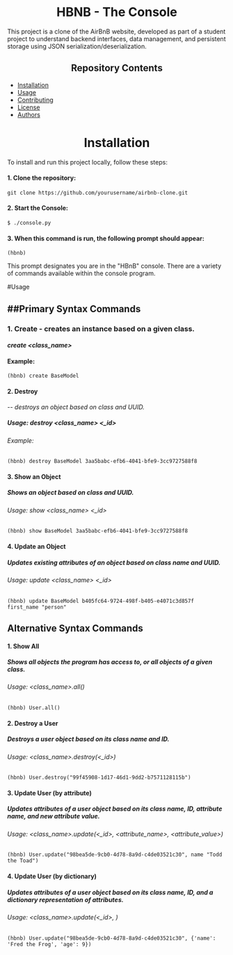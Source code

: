 <center> <h1>HBNB - The Console</h1> </center>

This project is a clone of the AirBnB website, developed as part of a student project to understand backend interfaces, data management, and persistent storage using JSON serialization/deserialization. 

<center><h2>Repository Contents</h2> </center>

- [Installation](#installation)
- [Usage](#usage)
- [Contributing](#contributing)
- [License](#license)
- [Authors](#authors)

<center><h1>Installation</h1> </center>
To install and run this project locally, follow these steps:

#### 1. Clone the repository:
```
git clone https://github.com/yourusername/airbnb-clone.git
```
#### 2. Start the Console:
```
$ ./console.py
```
#### 3. When this command is run, the following prompt should appear:
```
(hbnb)
```
 This prompt designates you are in the "HBnB" console. 
There are a variety of commands available within the console program.

#Usage

##Primary Syntax Commands
---
### **1. Create** - creates an instance based on a given class.  
#### *create <class_name>*
#### **Example:** 
```
(hbnb) create BaseModel
```
#### 2. Destroy
-- *destroys an object based on class and UUID.*
##### Usage: destroy <class_name> <_id>
###### Example:
```
(hbnb) destroy BaseModel 3aa5babc-efb6-4041-bfe9-3cc9727588f8
```

#### 3. Show an Object 
##### Shows an object based on class and UUID.
###### Usage: show <class_name> <_id>    
```
(hbnb) show BaseModel 3aa5babc-efb6-4041-bfe9-3cc9727588f8
```
#### 4. Update an Object   
##### Updates existing attributes of an object based on class name and UUID.
###### Usage: update <class_name> <_id>    
```
(hbnb) update BaseModel b405fc64-9724-498f-b405-e4071c3d857f first_name "person"
```

## Alternative Syntax Commands

#### 1. Show All 
##### Shows all objects the program has access to, or all objects of a given class.
###### Usage:  <class_name>.all()        
```
(hbnb) User.all()
```
#### 2. Destroy a User 
##### Destroys a user object based on its class name and ID.
###### Usage: <class_name>.destroy(<_id>)        
```
(hbnb) User.destroy("99f45908-1d17-46d1-9dd2-b7571128115b")
```
#### 3. Update User (by attribute)
##### Updates attributes of a user object based on its class name, ID, attribute name, and new attribute value.
###### Usage: <class_name>.update(<_id>, <attribute_name>, <attribute_value>)        
```
(hbnb) User.update("98bea5de-9cb0-4d78-8a9d-c4de03521c30", name "Todd the Toad")
```
#### 4. Update User (by dictionary) 
##### Updates attributes of a user object based on its class name, ID, and a dictionary representation of attributes.
###### Usage: <class_name>.update(<_id>, <dictionary>)        
```
(hbnb) User.update("98bea5de-9cb0-4d78-8a9d-c4de03521c30", {'name': 'Fred the Frog', 'age': 9})
```